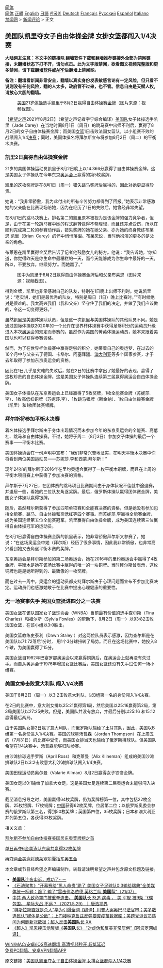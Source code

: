 <!-- 面包屑导航 --> <div class="breadcrumb"><!-- GTranslate: https://gtranslate.io/ -->  <div class="switcher notranslate">  <div class="selected">  <a href="#" onclick="return false;"> 简体</a>  </div>  <div class="option">  <a href="https://www.bannedbook.org" onclick="doGTranslate('zh-CN|zh-CN');jQuery('div.switcher div.selected a').html(jQuery(this).html());return false;" title="简体中文" class="nturl selected"> 简体</a>  <a href="https://www.bannedbook.org/zh-tw/" onclick="doGTranslate('zh-CN|zh-TW');jQuery('div.switcher div.selected a').html(jQuery(this).html());return false;" title="繁體中文" class="nturl"> 正體</a>  <a href="https://www.bannedbook.org/en/" onclick="doGTranslate('zh-CN|en');jQuery('div.switcher div.selected a').html(jQuery(this).html());return false;" title="English" class="nturl"> English</a>  <a href="https://www.bannedbook.org/ja/" onclick="doGTranslate('zh-CN|ja');jQuery('div.switcher div.selected a').html(jQuery(this).html());return false;" title="日本語" class="nturl"> 日語</a>  <a href="https://www.bannedbook.org/ko/" onclick="doGTranslate('zh-CN|ko');jQuery('div.switcher div.selected a').html(jQuery(this).html());return false;" title="한국어" class="nturl"> 한국어</a>  <a href="https://www.bannedbook.org/de/" onclick="doGTranslate('zh-CN|de');jQuery('div.switcher div.selected a').html(jQuery(this).html());return false;" title="Deutsch" class="nturl"> Deutsch</a>  <a href="https://www.bannedbook.org/fr/" onclick="doGTranslate('zh-CN|fr');jQuery('div.switcher div.selected a').html(jQuery(this).html());return false;" title="Français" class="nturl"> Français</a>  <a href="https://www.bannedbook.org/ru/" onclick="doGTranslate('zh-CN|ru');jQuery('div.switcher div.selected a').html(jQuery(this).html());return false;" title="Русский" class="nturl"> Русский</a>  <a href="https://www.bannedbook.org/es/" onclick="doGTranslate('zh-CN|es');jQuery('div.switcher div.selected a').html(jQuery(this).html());return false;" title="Español" class="nturl"> Español</a>  <a href="https://www.bannedbook.org/it/" onclick="doGTranslate('zh-CN|it');jQuery('div.switcher div.selected a').html(jQuery(this).html());return false;" title="Italiano" class="nturl"> Italiano</a>  </div>  </div>      <div class='breadcrumb-sub'><!-- Breadcrumb NavXT 6.3.0 --> <a href="https://www.bannedbook.org/" class="home">禁闻网</a> &gt; <a href="https://www.bannedbook.org/bnews/comments/" class="category">新闻评论</a> &gt; 正文</div></div><h2>美国队凯里夺女子自由体操金牌 女排女篮都闯入1/4决赛</h2> <p class="notice"><b>大陆网友注意：本文中的链接除 <a href="https://github.com/bannedbook/fanqiang" >翻墙</a>软件下载和<a href="https://github.com/killgcd/justmysocks/blob/master/README.md">翻墙推荐</a>链接外全部为禁网链接，未翻墙状态下打不开，请勿点击。此为文字版禁闻，欲看图文视频完整版和更多禁闻，请下载<a href="https://github.com/bannedbook/fanqiang">翻墙软件或APP</a>后翻墙上禁闻网。</p><p>备注：翻墙看新闻非常安全，翻墙以真实身份发表敏感言论有一定风险，但只看不说则没有任何风险，翻的人太多，政府管不过来，也不管。信息自由是天赋人权，请放心大胆的翻墙。</b></p>  <div class="entry"> <figure><figcaption><a href="https://www.bannedbook.org/bnews/tag/%e7%be%8e%e5%9b%bd/" class="st_tag internal_tag" rel="tag" title="标签 美国 下的日志">美国</a>21岁<a href="https://www.bannedbook.org/bnews/tag/%e4%bd%93%e6%93%8d/" class="st_tag internal_tag" rel="tag" title="标签 体操 下的日志">体操</a>选手凯里于8月2日赢得自由体操赛<a href="https://www.bannedbook.org/bnews/tag/%e9%87%91%e7%89%8c/" class="st_tag internal_tag" rel="tag" title="标签 金牌 下的日志">金牌</a>（图片来源：视频截图）。</figcaption></figure> <p>【<span class='wp_keywordlink_affiliate'><a href="https://www.soundofhope.org" title="希望之声" target="_blank">希望之声</a></span>2021年8月2日】（希望之声记者宇宁综合编译）<a href="https://www.bannedbook.org/bnews/tag/%E7%BE%8E%E5%9B%BD%E9%98%9F/" class="st_tag internal_tag" rel="tag" title="标签 美国队 下的日志">美国队</a>女子体操选手凯里（Jade Carey）在当地时间8月1日（周日）的跳马赛中出师不利后，赢得了8月2日的女子自由体操赛金牌；而美国<a href="https://www.bannedbook.org/bnews/tag/%e5%a5%b3%e7%af%ae/" class="st_tag internal_tag" rel="tag" title="标签 女篮 下的日志">女篮</a>1日击败法国女篮队，以小组赛不败的战绩闯入1/4<a href="https://www.bannedbook.org/bnews/tag/%E5%86%B3%E8%B5%9B/" class="st_tag internal_tag" rel="tag" title="标签 决赛 下的日志">决赛</a>；同时，美国体操名将拜尔斯宣布将参加8月2日（周二）的平衡木决赛。</p> <h3>凯里2日赢得自由体操赛金牌</h3> <p>21岁的美国体操运动员凯里于8月2日晚上以14.366分赢得了自由体操赛金牌，这是美国女子体操队在今年东京<a href="https://www.bannedbook.org/bnews/tag/%E5%A5%A5%E8%BF%90%E4%BC%9A/" class="st_tag internal_tag" rel="tag" title="标签 奥运会 下的日志">奥运会</a>上赢得的第5枚奖牌。</p> <p>凯里的这枚奖牌是在8月1日（周一）错失跳马奖牌后赢得的，因此对她更显得珍贵。</p> <p>她说：“我非常骄傲，我为此付出的所有辛苦努力都得到了回报。”她表示非常感激她的父亲能在比赛现场陪她，因为在经历了1日的失败后，她曾经非常失望。</p> <p>在8月1日的跳马决赛上，排名第二的凯里原本被视为是该金牌的强力竞争者，但是，由于在第一轮跳马赛中她的程式翻转做得不够理想，而且还差点受伤，所以在顺利完成第二轮的参赛动作后，错失奖牌的她在她父亲、亦为她的终身教练布莱恩.凯里（Brian  Carey）的怀中悄悄落泪。布莱恩说，当时他扮演的更多的是父亲的角色。</p> <p>布莱恩在凯里赢得金奖后告诉了记者他鼓励女儿的秘方。他说：“我告诉她，‘你知道，你觉得昨天是你生命中最糟糕的一天，而今天能够成为你生命中最好的一天。所以，不要放弃，继续努力’。而她赢了。”</p> <figure><figcaption>图中为凯里于8月2日赢得自由体操赛金牌后和父亲布莱恩（图片来源：视频截图）。</figcaption></figure> <p>得到金牌，凯里也非常感谢自己的队友，特别在1日晚上出师不利时。她说凯里说：“老实讲，她们是最优秀的队友，特别是周日（1日）晚上比赛时。”“有时候绝对是很难的。我太高兴我们（我和父亲）坚守住了我们的决定，并做了我们应该做的，令这一切变得更好。”</p> <p>虽然凯里是美国体操队队员，但是这一次凯里与美国体操队的其他队员不同。她是通过国际体操联2020年的一个允许在世界杯体操赛中获得足够积分的运动员升级进入本次<a href="https://www.bannedbook.org/bnews/tag/%e5%a5%a5%e8%bf%90/" class="st_tag internal_tag" rel="tag" title="标签 奥运 下的日志">奥运</a>会的规定而参赛的。虽然作为美国的菁英体操运动员，她本来跟着美国队也可以获得参赛资格。</p> <p>然而，为了在世界杯体操赛中赢得足够的积分，她带着自己的奥运梦，在过去的16个月中与父亲去了德国、卡塔尔、阿塞拜疆、<a href="https://www.bannedbook.org/bnews/tag/%e6%be%b3%e5%a4%a7%e5%88%a9%e4%ba%9a/" class="st_tag internal_tag" rel="tag" title="标签 澳大利亚 下的日志">澳大利亚</a>等多个国家参赛，才于去年取得了参加东京奥运会的资格。</p>  <p>因此在1日几乎是灾难的失败后，她在2日的比赛中拿出了她最好的表现，赢得了这枚珍贵的自由体操金牌。这是美国女子体操队连续第三届赢得奥运会自由体操金牌。</p> <p>美国女子体操队在东京奥运会上已经赢得了5枚奖牌，1枚全能赛金牌（苏妮莎.李）、1枚高低杠铜牌（苏妮莎.李）、1枚跳马银牌（斯金纳）、1枚自由体操赛金牌（凯里）和1枚团体赛银牌。</p> <h3>拜尔斯将参加平衡木决赛</h3> <p>着名体操选手拜尔斯由于身体出现情况而未参加今年的东京奥运会的全能赛、高低杠、跳马和自由体操赛。不过，她将于周二（8月3日）参加女子体操的最后一个赛事——平衡木比赛。</p> <p>美国体操协会在一份声明中宣布：“我们非常兴奋地证实，在明天平衡木决赛中你将看到两位美国运动员——苏妮莎.李和西蒙.拜尔斯！”</p> <p>现年24岁的拜尔斯于2016年在里约奥运会赢得了一枚平衡木铜牌，而且在上周的平衡木项目赛上中获得了参加决赛的资格。</p> <p>拜尔斯于7月27日，在团体赛的跳马项目比赛期间由于身体状况不佳就中途退赛，并退居一侧，看她的三位队友角逐奖牌。最后，俄罗斯体操队赢得团体赛金牌，美国女子体操队赢得银牌。</p> <p>随后，虽然拜尔斯获得了参加四项单项赛和全能赛决赛的资格，但是她没有参加包括全能赛、跳马、自由体操和高低杠等四个赛事。而苏妮莎.李赢得全能赛金牌，成为美国连续第五位全能赛冠军。凯里赢得自由体操金牌，成为美国连续第三位赢得自由体操冠军的运动员。 </p> <p>在8月1日赢得自由体操赛金牌的凯里表示，她非常骄傲拜尔斯又参赛了。她说：“在这场奥运会中她（拜尔斯）经历了很多事情，因此我非常骄傲，也非常高兴看到她又去角逐平衡木赛的奖牌。”</p> <p>东京奥运会是拜尔斯参加的第二场奥运会，她在2016年的里约奥运会中赢得了4枚金牌，平衡木是她在该场比赛中赢得的唯一的一块铜牌。当时拜尔斯曾表示，这枚铜牌也是是她所得到的、最骄傲的一枚奖牌。</p>  <p>而在过去一周中，奥运会的运动员都支持拜尔斯由于心理问题而宣布不参加比赛决定。运动员们也感激她敢于在比赛中提出心理健康的重要性。</p> <h3>无一场赛事失手 美国女篮挺进四分之一决赛</h3> <p>美国女篮在该队国家女子篮球协会（WNBA）当前最有价值的选手查尔斯（Tina Charles）和福尔斯（Sylvia Fowles）的帮助下，8月2日（周一）以93:82击败法国女篮，在该小组以3:0胜出。</p> <p>美国女篮教练史泰利（Dawn Staley ）对这两位队员表示感激，因为查尔斯是在美国队以71:72落后1分时， 用1个3分球扭转了局势。而且在这场比赛中，她投入8个球，为美国赢得了15分。</p> <p>美国女篮自1992年巴塞罗那奥运会以来赢得铜牌后，在奥运会上就再没有失过手。而自从奥运会于1976年增加女篮比赛后，美国女篮还没有失手过任何一场小组赛。</p> <h3>美国女排击败意大利队 闯入1/4决赛</h3> <p>美国于8月2日（周一）以3:2击败意大利队，以B组第一名的身份闯入1/4决赛。</p> <p>在2日的比赛中，意大利女排以25:21赢得第1局，然后美国以25:16赢得第2局，第3局美国队以27:25失败。但是，美国队并没有放弃，并最后分别以25:16 和15:12赢得最后两局。</p> <p>由于美国队女排2日赢了意大利队，而俄罗斯队输给了土耳其队，因此，美国以B组第一名身份进入1/4决赛。美国的球星汤普森（Jordan Thompson）在上周五的（7月31日）的比赛中受伤，而美国女排当天也输给了俄罗斯排球队。但美国队希望在1/4决赛中，汤普森能够归队参赛。</p> <p>由沙滩排球选手罗斯（April Ross）和克莱曼（Alix Klineman）组成的美国沙滩排球队2日以3:2击败意大利沙滩排球队闯入1/4决赛。</p> <p>美国田径运动员奥尔曼（Valarie Allman）8月2日赢得女子铁饼金牌。</p>  <p>美国女足以0:1输给了加拿大女足，这是美国女足连续第二届奥运会未能够闯入决赛。</p> <p>截至消息报导之时，美国赢得64枚奖牌，仍为奖牌榜第一位，其中包括22枚金牌、25枚银牌、17枚铜牌；<span class='wp_keywordlink_affiliate'><a href="https://www.bannedbook.org/" title="中国" target="_blank">中国</a></span>获得62枚奖牌，位居第二位；以俄罗斯奥委会参赛的俄罗斯队第三名，得到50枚奖牌；英国第四位，35枚奖牌；日本和澳大利亚并列第五位，各获得33枚奖牌。</p> <p>相关文章：</p> <p><a data-ved="2ahUKEwie0Yys45PyAhUexzgGHeoCDPMQFnoECAUQAw" href="https://www.soundofhope.org/post/531242?lang=b5" ping="/url?sa=t&amp;source=web&amp;rct=j&amp;url=https://www.soundofhope.org/post/531242%3Flang%3Db5&amp;ved=2ahUKEwie0Yys45PyAhUexzgGHeoCDPMQFnoECAUQAw">拜尔斯不参加自由体操赛美国居东奥奖牌榜之首</a></p> <p><a data-ved="2ahUKEwif5tK_45PyAhXE4zgGHWIsBx8QFnoECAMQAw" href="https://www.bayvoice.net/gb/news/us/2021/08/02/1048382.htm%E5%8D%95%E6%97%A5%E5%86%8D%E5%A4%BA6%E9%87%91-%E7%BE%8E%E6%B3%B3%E9%98%9F%E4%B8%9C%E5%A5%A5%E5%85%B1%E8%B5%A2%E5%BE%9732%E6%9E%9A%E5%A5%96%E7%89%8C.html" ping="/url?sa=t&amp;source=web&amp;rct=j&amp;url=https://www.bayvoice.net/gb/news/us/2021/08/02/1048382.htm%25E5%258D%2595%25E6%2597%25A5%25E5%2586%258D%25E5%25A4%25BA6%25E9%2587%2591-%25E7%25BE%258E%25E6%25B3%25B3%25E9%2598%259F%25E4%25B8%259C%25E5%25A5%25A5%25E5%2585%25B1%25E8%25B5%25A2%25E5%25BE%259732%25E6%259E%259A%25E5%25A5%2596%25E7%2589%258C.html&amp;ved=2ahUKEwif5tK_45PyAhXE4zgGHWIsBx8QFnoECAMQAw">单日再夺6金美泳队东奥共赢得32枚奖牌</a></p> <p><a data-ved="2ahUKEwib7IvT45PyAhV7yjgGHaMWArQQFnoECAUQAw" href="https://www.soundofhope.org/post/530855?lang=b5" ping="/url?sa=t&amp;source=web&amp;rct=j&amp;url=https://www.soundofhope.org/post/530855%3Flang%3Db5&amp;ved=2ahUKEwib7IvT45PyAhV7yjgGHaMWArQQFnoECAUQAw">再夺两金美泳将德莱塞尔囊括东奥五金</a></p> <p>本文章或节目经希望之声编辑制作，转载请注明希望之声并包含原文标题及链接。 </p> <ul class='op-related-articles' title='相关阅读'> <li><a href='https://www.bannedbook.org/bnews/baitai/20210731/1597656.html' target='_blank'><b>美国队</b>连夜申诉，成功了······</a></li> <li><a href='https://www.bannedbook.org/bnews/bannedvideo/20210722/1591833.html' target='_blank'>《石涛聚焦》“开幕赛给“黑人命贵”跪了 美国女子足球队0:3输给瑞典”全美媒体统一标题：跪了 输了“雷击佛洛依德 英格兰队 <b>美国队</b>”（21/07）</a></li> <li><a href='https://www.bannedbook.org/bnews/bannedvideo/20210709/1589298.html' target='_blank'>中共 两大致命罩门被重拳连击， <b>美国队</b>长 怒追 病毒 ， 美 军舰 被9架 飞碟 包围， 星际大战 不远？（2021.5.29）｜ 唐浩视界</a></li> <li><a href='https://www.bannedbook.org/bnews/bannedvideo/20210711/1584739.html' target='_blank'>“特斯拉简直就是杀人”华为引爆全网【编译】川普大案奥巴马法官审；美多数选民认“媒体是公敌”；上门接种克鲁兹反弹要废疫苗数据库；美跨党派议员质问为何删新冠数据；超人反击<b>美国队</b>长 XA</a></li> <li><a href='https://www.bannedbook.org/bnews/cnnews/20210710/1584396.html' target='_blank'>《超人》凯恩抨击觉醒版《<b>美国队</b>长》 “对虚伪和反美非常厌倦”【阿波罗网编译】</a></li> </ul> <p class="texttj"> <a href="https://github.com/bannedbook/fanqiang/wiki/V2ray%E6%9C%BA%E5%9C%BA" target="_blank">WIN/MAC/安卓/iOS高速翻墙:高清视频秒开,超低延迟</a><br/> <a href="https://github.com/bannedbook/fanqiang/wiki/%E7%A6%81%E9%97%BB%E7%BD%91%E5%AE%89%E5%8D%93%E7%BF%BB%E5%A2%99%E6%96%B0%E9%97%BBAPP" target="_blank">免费PC翻墙、安卓VPN翻墙APP</a></p><p>原文链接：<a class="src_link"  href="https://www.soundofhope.org/post/531671" target="_blank">美国队凯里夺女子自由体操金牌 女排女篮都闯入1/4决赛</a></p> <a name='sharetosocial'></a>  <div style="margin-bottom:5px;padding-bottom:5px;clear:both"> <div id="archive-pix-1" class="banner-ads"> <!-- AuctionX Display platform tag START --> <div id="26318x728x90x621x_ADSLOT2" clicktrack="%%CLICK_URL_ESC%%"></div> <!-- AuctionX Display platform tag END --> </div> <div id="archive-pix-2" class="banner-ads"> <!-- AuctionX Display platform tag START --> <div id="26315x300x250x621x_ADSLOT2" clicktrack="%%CLICK_URL_ESC%%"></div> <!-- AuctionX Display platform tag END --> </div> </div>  <div id="archive-pix-1" class="banner-ads"> <!-- AuctionX Display platform tag START --> <div id="26318x728x90x621x_ADSLOT3" clicktrack="%%CLICK_URL_ESC%%"></div> <!-- AuctionX Display platform tag END --> </div> </div><!--END ENTRY--> 